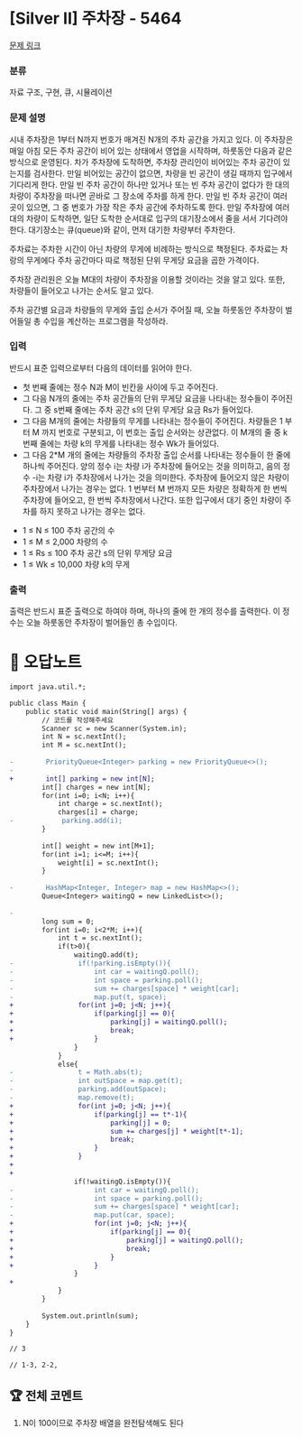 # [Silver II] 주차장 - 5464 

[문제 링크](https://www.acmicpc.net/problem/5464) 

### 분류

자료 구조, 구현, 큐, 시뮬레이션

### 문제 설명

<p>시내 주차장은 1부터 N까지 번호가 매겨진 N개의 주차 공간을 가지고 있다. 이 주차장은 매일 아침 모든 주차 공간이 비어 있는 상태에서 영업을 시작하며, 하룻동안 다음과 같은 방식으로 운영된다. 차가 주차장에 도착하면, 주차장 관리인이 비어있는 주차 공간이 있는지를 검사한다. 만일 비어있는 공간이 없으면, 차량을 빈 공간이 생길 때까지 입구에서 기다리게 한다. 만일 빈 주차 공간이 하나만 있거나 또는 빈 주차 공간이 없다가 한 대의 차량이 주차장을 떠나면 곧바로 그 장소에 주차를 하게 한다. 만일 빈 주차 공간이 여러 곳이 있으면, 그 중 번호가 가장 작은 주차 공간에 주차하도록 한다. 만일 주차장에 여러 대의 차량이 도착하면, 일단 도착한 순서대로 입구의 대기장소에서 줄을 서서 기다려야 한다. 대기장소는 큐(queue)와 같이, 먼저 대기한 차량부터 주차한다.</p>

<p>주차료는 주차한 시간이 아닌 차량의 무게에 비례하는 방식으로 책정된다. 주차료는 차랑의 무게에다 주차 공간마다 따로 책정된 단위 무게당 요금을 곱한 가격이다.</p>

<p>주차장 관리원은 오늘 M대의 차량이 주차장을 이용할 것이라는 것을 알고 있다. 또한, 차량들이 들어오고 나가는 순서도 알고 있다.</p>

<p>주차 공간별 요금과 차량들의 무게와 출입 순서가 주어질 때, 오늘 하룻동안 주차장이 벌어들일 총 수입을 계산하는 프로그램을 작성하라.</p>

### 입력 

 <p>반드시 표준 입력으로부터 다음의 데이터를 읽어야 한다.</p>

<ul>
	<li>첫 번째 줄에는 정수 N과 M이 빈칸을 사이에 두고 주어진다.</li>
	<li>그 다음 N개의 줄에는 주차 공간들의 단위 무게당 요금을 나타내는 정수들이 주어진다. 그 중 s번째 줄에는 주차 공간 s의 단위 무게당 요금 Rs가 들어있다.</li>
	<li>그 다음 M개의 줄에는 차량들의 무게를 나타내는 정수들이 주어진다. 차량들은 1 부터 M 까지 번호로 구분되고, 이 번호는 출입 순서와는 상관없다. 이 M개의 줄 중 k번째 줄에는 차량 k의 무게를 나타내는 정수 Wk가 들어있다.</li>
	<li>그 다음 2*M 개의 줄에는 차량들의 주차장 출입 순서를 나타내는 정수들이 한 줄에 하나씩 주어진다. 양의 정수 i는 차량 i가 주차장에 들어오는 것을 의미하고, 음의 정수 -i는 차량 i가 주차장에서 나가는 것을 의미한다. 주차장에 들어오지 않은 차량이 주차장에서 나가는 경우는 없다. 1 번부터 M 번까지 모든 차량은 정확하게 한 번씩 주차장에 들어오고, 한 번씩 주차장에서 나간다. 또한 입구에서 대기 중인 차량이 주차를 하지 못하고 나가는 경우는 없다.</li>
</ul>

<ul>
	<li>1 ≤ N ≤ 100 주차 공간의 수</li>
	<li>1 ≤ M ≤ 2,000 차량의 수</li>
	<li>1 ≤ Rs ≤ 100 주차 공간 s의 단위 무게당 요금</li>
	<li>1 ≤ Wk ≤ 10,000 차량 k의 무게</li>
</ul>

### 출력 

 <p>출력은 반드시 표준 출력으로 하여야 하며, 하나의 줄에 한 개의 정수를 출력한다. 이 정수는 오늘 하룻동안 주차장이 벌어들인 총 수입이다.</p>



#  🚀  오답노트 

```diff
import java.util.*;

public class Main {
    public static void main(String[] args) {
        // 코드를 작성해주세요
        Scanner sc = new Scanner(System.in);
        int N = sc.nextInt();
        int M = sc.nextInt();
        
-        PriorityQueue<Integer> parking = new PriorityQueue<>();
-        
+        int[] parking = new int[N];
        int[] charges = new int[N];
        for(int i=0; i<N; i++){
            int charge = sc.nextInt();
            charges[i] = charge;
-            parking.add(i);
        }
        
        int[] weight = new int[M+1];
        for(int i=1; i<=M; i++){
            weight[i] = sc.nextInt();
        }
        
-        HashMap<Integer, Integer> map = new HashMap<>();
        Queue<Integer> waitingQ = new LinkedList<>();
        
-        
        long sum = 0;
        for(int i=0; i<2*M; i++){
            int t = sc.nextInt();
            if(t>0){
                waitingQ.add(t);
-                if(!parking.isEmpty()){                    
-                    int car = waitingQ.poll();
-                    int space = parking.poll();
-                    sum += charges[space] * weight[car];
-                    map.put(t, space);
+                for(int j=0; j<N; j++){
+                    if(parking[j] == 0){
+                        parking[j] = waitingQ.poll();
+                        break;
+                    }
                }
            }
            else{
-                t = Math.abs(t);
-                int outSpace = map.get(t);
-                parking.add(outSpace);
-                map.remove(t);
+                for(int j=0; j<N; j++){
+                    if(parking[j] == t*-1){
+                        parking[j] = 0;
+                        sum += charges[j] * weight[t*-1];
+                        break;
+                    }
+                }
+                
+                
                if(!waitingQ.isEmpty()){
-                    int car = waitingQ.poll();
-                    int space = parking.poll();
-                    sum += charges[space] * weight[car];
-                    map.put(car, space);
+                    for(int j=0; j<N; j++){
+                        if(parking[j] == 0){
+                            parking[j] = waitingQ.poll();
+                            break;
+                        }
+                    }
                }
+                
            }
        }
        
        System.out.println(sum);
    }
}

// 3

// 1-3, 2-2, 


```


 ## 🏆 전체 코멘트 

1. N이 100이므로 주차장 배열을 완전탐색해도 된다